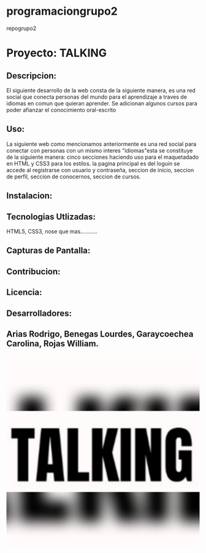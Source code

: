 # programaciongrupo2
repogrupo2
 # Proyecto:  TALKING 

## Descripcion: 
El siguiente desarrollo de la web consta de la siguiente manera, es una red social que conecta personas del mundo para el aprendizaje a traves de idiomas en comun que quieran aprender. Se adicionan algunos cursos para poder afianzar el conocimiento oral-escrito 


## Uso: 
La siguiente web como mencionamos anteriormente es una red social para conectar con personas con un mismo interes "idiomas"esta se constituye de la siguiente manera: cinco secciones haciendo uso para el  maquetadado en HTML y CSS3 para los estilos.  la pagina principal es del loguin se accede al registrarse con usuario y contraseña, seccion de inicio, seccion de perfil, seccion de conocernos, seccion de cursos.  



## Instalacion: 

## Tecnologias Utlizadas:
 HTML5, CSS3, nose que mas........... 

## Capturas de Pantalla: 

## Contribucion: 

## Licencia: 


## Desarrolladores: 
## Arias Rodrigo, Benegas Lourdes, Garaycoechea Carolina, Rojas William. 

![logo](talking.png.jpeg)